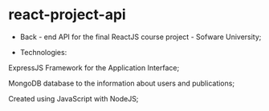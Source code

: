 # react-project-api
 
- Back - end API for the final ReactJS course project - Sofware University;

- Technologies:

ExpressJS Framework for the Application Interface;

MongoDB database to the information about users and publications;

Created using JavaScript with NodeJS;
